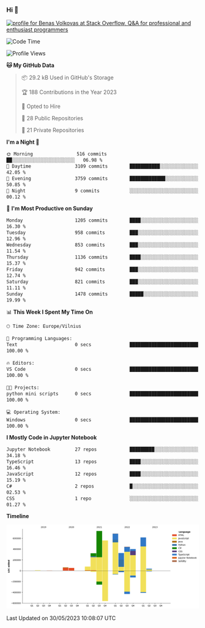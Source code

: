 ### Hi 👋
<a href="https://stackoverflow.com/users/14954249/benas-volkovas"><img src="https://stackoverflow.com/users/flair/14954249.png?theme=dark" width="208" height="58" alt="profile for Benas Volkovas at Stack Overflow, Q&amp;A for professional and enthusiast programmers" title="profile for Benas Volkovas at Stack Overflow, Q&amp;A for professional and enthusiast programmers"></a>

<!--START_SECTION:waka-->
![Code Time](http://img.shields.io/badge/Code%20Time-1%2C456%20hrs%2012%20mins-blue)

![Profile Views](http://img.shields.io/badge/Profile%20Views-0-blue)

**🐱 My GitHub Data** 

> 📦 29.2 kB Used in GitHub's Storage 
 > 
> 🏆 188 Contributions in the Year 2023
 > 
> 💼 Opted to Hire
 > 
> 📜 28 Public Repositories 
 > 
> 🔑 21 Private Repositories 
 > 
**I'm a Night 🦉** 

```text
🌞 Morning                516 commits         ██░░░░░░░░░░░░░░░░░░░░░░░   06.98 % 
🌆 Daytime                3109 commits        ███████████░░░░░░░░░░░░░░   42.05 % 
🌃 Evening                3759 commits        █████████████░░░░░░░░░░░░   50.85 % 
🌙 Night                  9 commits           ░░░░░░░░░░░░░░░░░░░░░░░░░   00.12 % 
```
📅 **I'm Most Productive on Sunday** 

```text
Monday                   1205 commits        ████░░░░░░░░░░░░░░░░░░░░░   16.30 % 
Tuesday                  958 commits         ███░░░░░░░░░░░░░░░░░░░░░░   12.96 % 
Wednesday                853 commits         ███░░░░░░░░░░░░░░░░░░░░░░   11.54 % 
Thursday                 1136 commits        ████░░░░░░░░░░░░░░░░░░░░░   15.37 % 
Friday                   942 commits         ███░░░░░░░░░░░░░░░░░░░░░░   12.74 % 
Saturday                 821 commits         ███░░░░░░░░░░░░░░░░░░░░░░   11.11 % 
Sunday                   1478 commits        █████░░░░░░░░░░░░░░░░░░░░   19.99 % 
```


📊 **This Week I Spent My Time On** 

```text
🕑︎ Time Zone: Europe/Vilnius

💬 Programming Languages: 
Text                     0 secs              █████████████████████████   100.00 % 

🔥 Editors: 
VS Code                  0 secs              █████████████████████████   100.00 % 

🐱‍💻 Projects: 
python mini scripts      0 secs              █████████████████████████   100.00 % 

💻 Operating System: 
Windows                  0 secs              █████████████████████████   100.00 % 
```

**I Mostly Code in Jupyter Notebook** 

```text
Jupyter Notebook         27 repos            █████████░░░░░░░░░░░░░░░░   34.18 % 
TypeScript               13 repos            ████░░░░░░░░░░░░░░░░░░░░░   16.46 % 
JavaScript               12 repos            ████░░░░░░░░░░░░░░░░░░░░░   15.19 % 
C#                       2 repos             █░░░░░░░░░░░░░░░░░░░░░░░░   02.53 % 
CSS                      1 repo              ░░░░░░░░░░░░░░░░░░░░░░░░░   01.27 % 
```



**Timeline**

![Lines of Code chart](https://raw.githubusercontent.com/BenasVolkovas/BenasVolkovas/main/assets/bar_graph.png)


 Last Updated on 30/05/2023 10:08:07 UTC
<!--END_SECTION:waka-->
